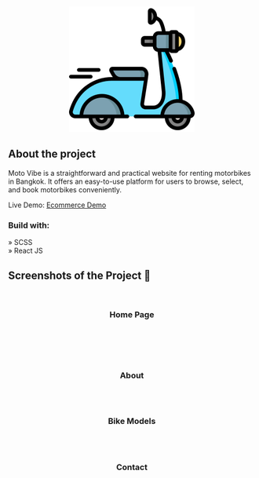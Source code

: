 <div align='center'><img src='https://github.com/OnigiriKing/moto-vibe/blob/main/public/icon.png'/></div>

<h2>About the project</h2>

<p>Moto Vibe is a straightforward and practical website for renting motorbikes in Bangkok. 
It offers an easy-to-use platform for users to browse, select, and book motorbikes conveniently.</p>

Live Demo: <a href='https://moto-vibe.netlify.app'>Ecommerce Demo</a>

<h3>Build with:</h3>

» SCSS <br>
» React JS

<h2>Screenshots of the Project 📸</h2>
<br>
<h3 align='center'>Home Page</h3>

<div align='center'>
<img src=''/>
</div>

<br><br>
<h3 align='center'>About</h3>

<div align='center'>
<img src=''/>

<br>
<br>
<h3 align='center'>Bike Models</h3>

<div align='center'>
<img src=''/>

<br>
<br>
<h3 align='center'>Contact</h3>

<div align='center'>
<img src=''/>
</div>

